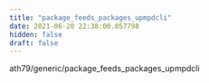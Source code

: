 ```yaml
---
title: "package_feeds_packages_upmpdcli"
date: 2021-06-20 22:38:00.057798
hidden: false
draft: false
---
```


ath79/generic/package_feeds_packages_upmpdcli

